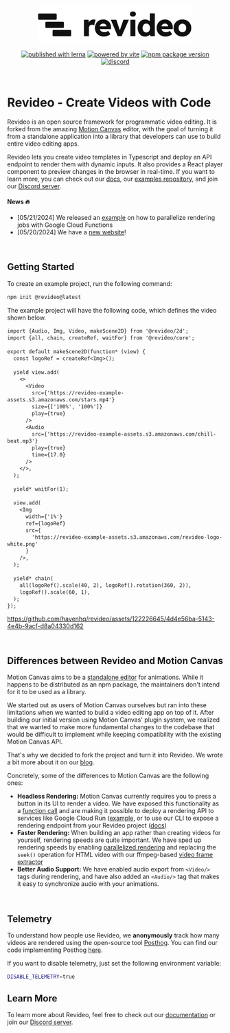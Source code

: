 <br/>
<p align="center">
  <a href="https://re.video">
    <picture>
      <source media="(prefers-color-scheme: dark)" srcset="./logo_dark.svg">
      <img width="360" alt="Revideo logo" src="./logo.svg">
    </picture>
  </a>
</p>
<p align="center">
  <a href="https://lerna.js.org"><img src="https://img.shields.io/badge/published%20with-lerna-c084fc?style=flat" alt="published with lerna"></a>
  <a href="https://vitejs.dev"><img src="https://img.shields.io/badge/powered%20by-vite-646cff?style=flat" alt="powered by vite"></a>
  <a href="https://www.npmjs.com/package/@revideo/core"><img src="https://img.shields.io/npm/v/@revideo/core?style=flat" alt="npm package version"></a>
  <a href="https://discord.com/invite/JDjbfp6q2G"><img src="https://img.shields.io/discord/1071029581009657896?style=flat&logo=discord&logoColor=fff&color=404eed" alt="discord"></a>
</p>
<br/>

# Revideo - Create Videos with Code

Revideo is an open source framework for programmatic video editing. It is forked
from the amazing [Motion Canvas](https://motioncanvas.io/) editor, with the goal
of turning it from a standalone application into a library that developers can
use to build entire video editing apps.

Revideo lets you create video templates in Typescript and deploy an API endpoint
to render them with dynamic inputs. It also provides a React player component to
preview changes in the browser in real-time. If you want to learn more, you can
check out our [docs](https://docs.re.video/), our
[examples repository](https://github.com/redotvideo/revideo-examples), and join
our [Discord server](https://discord.com/invite/MVJsrqjy3j).

#### News 🔥

- [05/21/2024] We released an
  [example](https://github.com/redotvideo/revideo-examples/tree/main/google-cloud-run-parallelized)
  on how to parallelize rendering jobs with Google Cloud Functions
- [05/20/2024] We have a [new website](https://re.video/)!

<br/>

## Getting Started

To create an example project, run the following command:

```bash
npm init @revideo@latest
```

The example project will have the following code, which defines the video shown
below.

```tsx
import {Audio, Img, Video, makeScene2D} from '@revideo/2d';
import {all, chain, createRef, waitFor} from '@revideo/core';

export default makeScene2D(function* (view) {
  const logoRef = createRef<Img>();

  yield view.add(
    <>
      <Video
        src={'https://revideo-example-assets.s3.amazonaws.com/stars.mp4'}
        size={['100%', '100%']}
        play={true}
      />
      <Audio
        src={'https://revideo-example-assets.s3.amazonaws.com/chill-beat.mp3'}
        play={true}
        time={17.0}
      />
    </>,
  );

  yield* waitFor(1);

  view.add(
    <Img
      width={'1%'}
      ref={logoRef}
      src={
        'https://revideo-example-assets.s3.amazonaws.com/revideo-logo-white.png'
      }
    />,
  );

  yield* chain(
    all(logoRef().scale(40, 2), logoRef().rotation(360, 2)),
    logoRef().scale(60, 1),
  );
});
```

https://github.com/havenhq/revideo/assets/122226645/4d4e56ba-5143-4e4b-9acf-d8a04330d162

<br/>

## Differences between Revideo and Motion Canvas

Motion Canvas aims to be a
[standalone editor](https://github.com/orgs/motion-canvas/discussions/1015) for
animations. While it happens to be distributed as an npm package, the
maintainers don't intend for it to be used as a library.

We started out as users of Motion Canvas ourselves but ran into these
limitations when we wanted to build a video editing app on top of it. After
building our initial version using Motion Canvas' plugin system, we realized
that we wanted to make more fundamental changes to the codebase that would be
difficult to implement while keeping compatibility with the existing Motion
Canvas API.

That's why we decided to fork the project and turn it into Revideo. We wrote a
bit more about it on our [blog](https://re.video/blog/fork).

Concretely, some of the differences to Motion Canvas are the following ones:

- **Headless Rendering:** Motion Canvas currently requires you to press a button
  in its UI to render a video. We have exposed this functionality as a
  [function call](https://docs.re.video/renderer/renderVideo/) and are making it
  possible to deploy a rendering API to services like Google Cloud Run
  ([example](https://github.com/redotvideo/revideo-examples/tree/main/google-cloud-run),
  or to use our CLI to expose a rendering endpoint from your Revideo project
  ([docs](https://docs.re.video/render-endpoint))
- **Faster Rendering:** When building an app rather than creating videos for
  yourself, rendering speeds are quite important. We have sped up rendering
  speeds by enabling
  [parallelized rendering](https://github.com/redotvideo/revideo/pull/74) and
  replacing the `seek()` operation for HTML video with our ffmpeg-based
  [video frame extractor](https://github.com/redotvideo/revideo/pull/33)
- **Better Audio Support:** We have enabled audio export from `<Video/>` tags
  during rendering, and have also added an `<Audio/>` tag that makes it easy to
  synchronize audio with your animations.

<br/>

## Telemetry

To understand how people use Revideo, we **anonymously** track how many videos
are rendered using the open-source tool
[Posthog](https://github.com/PostHog/posthog). You can find our code
implementing Posthog
[here](https://github.com/redotvideo/revideo/tree/main/packages/telemetry).

If you want to disable telemetry, just set the following environment variable:

```bash
DISABLE_TELEMETRY=true
```

## Learn More

To learn more about Revideo, feel free to check out our
[documentation](http://docs.re.video/) or join our
[Discord server](https://discord.gg/hexYBZGBY8).
